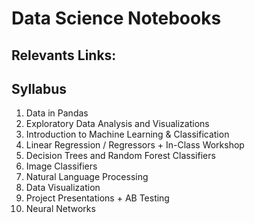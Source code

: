 
# Data Science Notebooks

## Relevants Links:

## Syllabus 

1. Data in Pandas
2. Exploratory Data Analysis and Visualizations
3. Introduction to Machine Learning & Classification
4. Linear Regression / Regressors + In-Class Workshop
5. Decision Trees and Random Forest Classifiers
6. Image Classifiers
7. Natural Language Processing
8. Data Visualization
9. Project Presentations + AB Testing
10. Neural Networks
  
